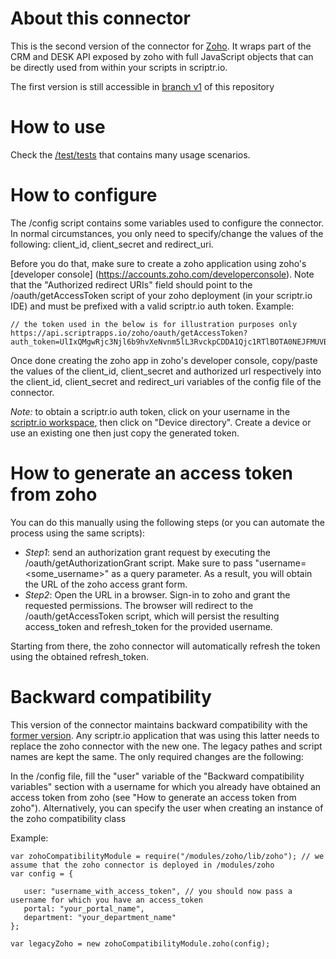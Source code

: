 # About this connector 
This is the second version of the connector for [Zoho](https://www.zoho.com). It wraps part of the CRM and DESK API exposed by zoho with full JavaScript objects that can be directly used from within your scripts in scriptr.io.

The first version is still accessible in [branch v1](https://github.com/scriptrdotio/zoho/tree/v1) of this repository

# How to use
Check the [/test/tests](./test/tests) that contains many usage scenarios.

# How to configure
The /config script contains some variables used to configure the connector. In normal circumstances, you only need to specify/change the values of the following: client_id, client_secret and redirect_uri. 

Before you do that, make sure to create a zoho application using zoho's [developer console] (https://accounts.zoho.com/developerconsole). Note that the "Authorized redirect URIs" field should point to the /oauth/getAccessToken script of your zoho deployment (in your scriptr.io IDE) and must be prefixed with a valid scriptr.io auth token. Example:
```
// the token used in the below is for illustration purposes only
https://api.scriptrapps.io/zoho/oauth/getAccessToken?auth_token=UlIxQMgwRjc3Njl6b9hvXeNvnm5lL3RvckpCDDA1Qjc1RTlBOTA0NEJFMUVBQjcxRkY0ATcxMlc1Nw== 
```
Once done creating the zoho app in zoho's developer console, copy/paste the values of the client_id, client_secret and authorized url respectively into the client_id, client_secret and redirect_uri variables of the config file of the connector.

*Note:* to obtain a scriptr.io auth token, click on your username in the [scriptr.io workspace](https://www.scriptr.io/workspace), then click on "Device directory". Create a device or use an existing one then just copy the generated token.

# How to generate an access token from zoho
You can do this manually using the following steps (or you can automate the process using the same scripts):

- *Step1*: send an authorization grant request by executing the /oauth/getAuthorizationGrant script. Make sure to pass "username=<some_username>" as a query parameter. As a result, you will obtain the URL of the zoho access grant form.
- *Step2*: Open the URL in a browser. Sign-in to zoho and grant the requested permissions. The browser will redirect to the /oauth/getAccessToken script, which will persist the resulting access_token and refresh_token for the provided username.

Starting from there, the zoho connector will automatically refresh the token using the obtained refresh_token.

# Backward compatibility
This version of the connector maintains backward compatibility with the [former version](https://github.com/scriptrdotio/zoho/tree/v1). Any scriptr.io application that was using this latter needs to replace the zoho connector with the new one. The legacy pathes and script names are kept the same. The only required changes are the following:

In the /config file, fill the "user" variable of the "Backward compatibility variables" section with a username for which you already have obtained an access token from zoho (see "How to generate an access token from zoho"). Alternatively, you can specify the user when creating an instance of the zoho compatibility class

Example:
```
var zohoCompatibilityModule = require("/modules/zoho/lib/zoho"); // we assume that the zoho connector is deployed in /modules/zoho
var config = {
        
   user: "username_with_access_token", // you should now pass a username for which you have an access_token
   portal: "your_portal_name",
   department: "your_department_name"
};
    
var legacyZoho = new zohoCompatibilityModule.zoho(config);
```
